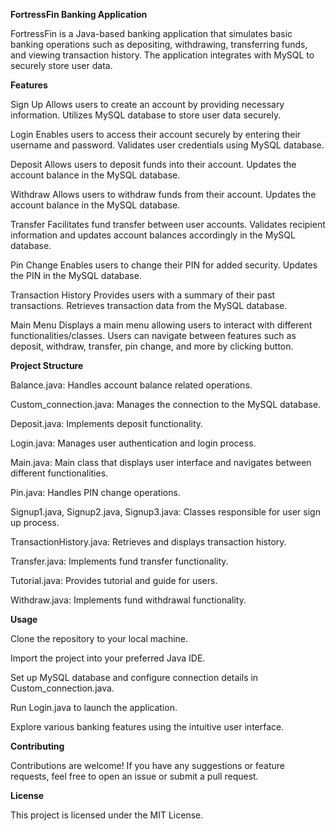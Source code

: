 **FortressFin Banking Application**

FortressFin is a Java-based banking application that simulates basic banking operations such as depositing, withdrawing, transferring funds, and viewing transaction history. The application integrates with MySQL to securely store user data.


**Features**

Sign Up
Allows users to create an account by providing necessary information.
Utilizes MySQL database to store user data securely.

Login
Enables users to access their account securely by entering their username and password.
Validates user credentials using MySQL database.

Deposit
Allows users to deposit funds into their account.
Updates the account balance in the MySQL database.

Withdraw
Allows users to withdraw funds from their account.
Updates the account balance in the MySQL database.

Transfer
Facilitates fund transfer between user accounts.
Validates recipient information and updates account balances accordingly in the MySQL database.

Pin Change
Enables users to change their PIN for added security.
Updates the PIN in the MySQL database.

Transaction History
Provides users with a summary of their past transactions.
Retrieves transaction data from the MySQL database.

Main Menu
Displays a main menu allowing users to interact with different functionalities/classes.
Users can navigate between features such as deposit, withdraw, transfer, pin change, and more by clicking button.


**Project Structure**

Balance.java: Handles account balance related operations.

Custom_connection.java: Manages the connection to the MySQL database.

Deposit.java: Implements deposit functionality.

Login.java: Manages user authentication and login process.

Main.java: Main class that displays user interface and navigates between different functionalities.

Pin.java: Handles PIN change operations.

Signup1.java, Signup2.java, Signup3.java: Classes responsible for user sign up process.

TransactionHistory.java: Retrieves and displays transaction history.

Transfer.java: Implements fund transfer functionality.

Tutorial.java: Provides tutorial and guide for users.

Withdraw.java: Implements fund withdrawal functionality.


**Usage**

Clone the repository to your local machine.

Import the project into your preferred Java IDE.

Set up MySQL database and configure connection details in Custom_connection.java.

Run Login.java to launch the application.

Explore various banking features using the intuitive user interface.


**Contributing**

Contributions are welcome! If you have any suggestions or feature requests, feel free to open an issue or submit a pull request.


**License**

This project is licensed under the MIT License.
